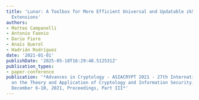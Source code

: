 ```yaml
---
title: 'Lunar: A Toolbox for More Efficient Universal and Updatable zkSNARKs and Commit-and-Prove
  Extensions'
authors:
- Matteo Campanelli
- Antonio Faonio
- Dario Fiore
- Anaïs Querol
- Hadrián Rodríguez
date: '2021-01-01'
publishDate: '2025-05-18T16:29:48.512531Z'
publication_types:
- paper-conference
publication: '*Advances in Cryptology - ASIACRYPT 2021 - 27th International Conference
  on the Theory and Application of Cryptology and Information Security, Singapore,
  December 6-10, 2021, Proceedings, Part III*'
---
```


